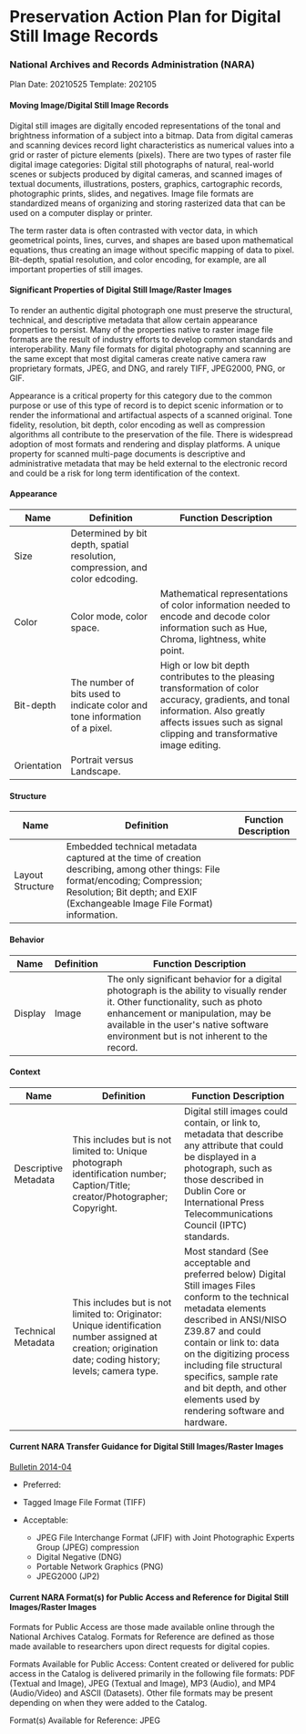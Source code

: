 # Preservation Action Plan for Digital Still Image Records
### National Archives and Records Administration (NARA)

Plan Date: 20210525
Template: 202105

#### Moving Image/Digital Still Image Records
Digital still images are digitally encoded representations of the tonal and brightness information of a subject into a bitmap. Data from digital cameras and scanning devices record light characteristics as numerical values into a grid or raster of picture elements (pixels). There are two types of raster file digital image categories: Digital still photographs of natural, real-world scenes or subjects produced by digital cameras, and scanned images of textual documents, illustrations, posters, graphics, cartographic records, photographic prints, slides, and negatives. Image file formats are standardized means of organizing and storing rasterized data that can be used on a computer display or printer.

The term raster data is often contrasted with vector data, in which geometrical points, lines, curves, and shapes are based upon mathematical equations, thus creating an image without specific mapping of data to pixel. Bit-depth, spatial resolution, and color encoding, for example, are all important properties of still images.

#### Significant Properties of Digital Still Image/Raster Images
To render an authentic digital photograph one must preserve the structural, technical, and descriptive metadata that allow certain appearance properties to persist. Many of the properties native to raster image file formats are the result of industry efforts to develop common standards and interoperability. Many file formats for digital photography and scanning are the same except that most digital cameras create native camera raw proprietary formats, JPEG, and DNG, and rarely TIFF, JPEG2000, PNG, or GIF.

Appearance is a critical property for this category due to the common purpose or use of this type of record is to depict scenic information or to render the informational and artifactual aspects of a scanned original. Tone fidelity, resolution, bit depth, color encoding as well as compression algorithms all contribute to the preservation of the file. There is widespread adoption of most formats and rendering and display platforms. A unique property for scanned multi-page documents is descriptive and administrative metadata that may be held external to the electronic record and could be a risk for long term identification of the context.


#### Appearance
| Name  | Definition  | Function Description  |
| ------------ | ------------ | ------------ |
| Size  |Determined by bit depth, spatial resolution, compression, and color edcoding.| |
|Color |Color mode, color space. |Mathematical representations of color information needed to encode and decode color information such as Hue, Chroma, lightness, white point. |
|Bit-depth |The number of bits used to indicate color and tone information of a pixel. |High or low bit depth contributes to the pleasing transformation of color accuracy, gradients, and tonal information. Also greatly affects issues such as signal clipping and transformative image editing. |
|Orientation |Portrait versus Landscape. | |


#### Structure
| Name  | Definition  | Function Description  |
| ------------ | ------------ | ------------ |
| Layout Structure  | Embedded technical metadata captured at the time of creation describing, among other things: File format/encoding; Compression; Resolution; Bit depth; and EXIF (Exchangeable Image File Format) information. | |


#### Behavior
| Name  | Definition  | Function Description  |
| ------------ | ------------ | ------------ |
|Display | Image | The only significant behavior for a digital photograph is the ability to visually render it. Other functionality, such as photo enhancement or manipulation, may be available in the user's native software environment but is not inherent to the record. |


#### Context
| Name  | Definition  | Function Description  |
| ------------ | ------------ | ------------ |
| Descriptive Metadata | This includes but is not limited to: Unique photograph identification number; Caption/Title; creator/Photographer; Copyright. |Digital still images could contain, or link to, metadata that describe any attribute that could be displayed in a photograph, such as those described in Dublin Core or International Press Telecommunications Council (IPTC) standards. |
| Technical Metadata|This includes but is not limited to: Originator: Unique identification number assigned at creation; origination date; coding history; levels; camera type.|Most standard (See acceptable and preferred below) Digital Still images Files conform to the technical metadata elements described in ANSI/NISO Z39.87 and could contain or link to: data on the digitizing process including file structural specifics, sample rate and bit depth, and other elements used by rendering software and hardware.|


#### Current NARA Transfer Guidance for Digital Still Images/Raster Images
[Bulletin 2014-04](https://www.archives.gov/records-mgmt/bulletins/2014/2014-04.html "Bulletin 2014-04")

- Preferred:  
 - Tagged Image File Format (TIFF)

- Acceptable: 
	- JPEG File Interchange Format (JFIF) with Joint Photographic Experts Group
	(JPEG) compression
	- Digital Negative (DNG)
	- Portable Network Graphics (PNG)
	- JPEG2000 (JP2)



#### Current NARA Format(s) for Public Access and Reference for Digital Still Images/Raster Images
Formats for Public Access are those made available online through the National Archives Catalog. Formats for Reference are defined as those made available to researchers upon direct requests for digital copies.

Formats Available for Public Access: Content created or delivered for public access in the Catalog is delivered primarily in the following file formats: PDF (Textual and Image), JPEG (Textual and Image), MP3 (Audio), and MP4 (Audio/Video) and ASCII (Datasets). Other file formats may be present depending on when they were added to the Catalog.

Format(s) Available for Reference: JPEG
